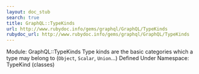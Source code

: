 ```yaml
---
layout: doc_stub
search: true
title: GraphQL::TypeKinds
url: http://www.rubydoc.info/gems/graphql/GraphQL/TypeKinds
rubydoc_url: http://www.rubydoc.info/gems/graphql/GraphQL/TypeKinds
---
```


Module: GraphQL::TypeKinds
Type kinds are the basic categories which a type may belong to
(`Object`, `Scalar`, `Union`...) 
Defined Under Namespace:
TypeKind (classes)

